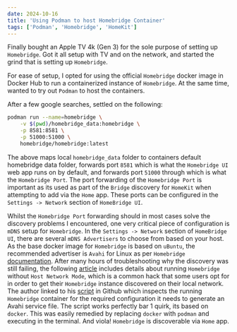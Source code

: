 ```yaml
---
date: 2024-10-16
title: 'Using Podman to host Homebridge Container'
tags: ['Podman', 'Homebridge', 'HomeKit']
---
```


Finally bought an Apple TV 4k (Gen 3) for the sole purpose of setting up `Homebridge`. Got it all setup with TV and on the network, and started the grind that is setting up `Homebridge`.

For ease of setup, I opted for using the official `Homebridge` docker image in Docker Hub to run a containerized instance of `Homebridge`. At the same time, wanted to try out `Podman` to host the containers.

After a few google searches, settled on the following:

```bash
podman run --name=homebridge \
    -v $(pwd)/homebridge_data:homebridge \
    -p 8581:8581 \
    -p 51000:51000 \
    homebridge/homebridge:latest
```

The above maps local `homebridge_data` folder to containers default homebridge data folder, forwards port `8581` which is what the `Homebridge UI` web app runs on by default, and forwards port `51000` through which is what the `Homebridge Port`. The port forwarding of the `Homebridge Port` is important as its used as part of the `Bridge` discovery for `HomeKit` when attempting to add via the `Home` app. These ports can be configured in the `Settings -> Network` section of `HomeBridge UI`.

Whilst the `Homebridge Port` forwarding should in most cases solve the discovery problems I encountered, one very critical piece of configuration is `mDNS` setup for `Homebridge`. In the `Settings -> Network` section of `HomeBridge UI`, there are several `mDNS Advertisers` to choose from based on your host. As the base docker image for `Homebridge` is based on `uBuntu`, the recommended advertiser is `Avahi` for Linux as per `Homebridge` [documentation](https://github.com/homebridge/homebridge/wiki/mDNS-Options). After many hours of troubleshooting why the discovery was still failing, the following [article](https://www.devwithimagination.com/2020/02/02/running-homebridge-on-docker-without-host-network-mode/) includes details about running `Homebridge` without `Host Network Mode`, which is a common hack that some users opt for in order to get their `Homebridge` instance discovered on their local network. The author linked to his [script](https://github.com/dhutchison/container-images/blob/master/homebridge/generate_service.sh) in Github which inspects the running `Homebridge` container for the required configuration it needs to generate an Avahi service file. The script works perfectly bar 1 quirk, its based on `docker`. This was easily remedied by replacing `docker` with `podman` and executing in the terminal. And viola! `Homebridge` is discoverable via `Home` app.
